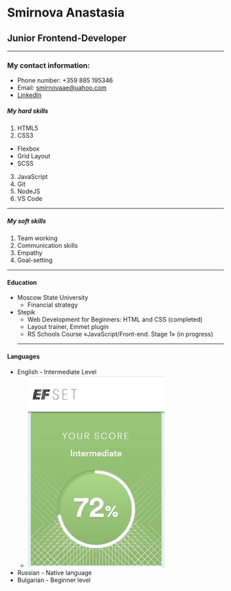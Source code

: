 # Smirnova Anastasia
## Junior Frontend-Developer
*******
### My contact information:
* Phone number: +359 885 195346
* Email: smirnovaae@uahoo.com
* [LinkedIn](https://www.linkedin.com/in/smirnova-anastasia/)

##### My hard skills
1. HTML5
2. CSS3
+ Flexbox
+ Grid Layout
+ SCSS
3. JavaScript
4. Git
5. NodeJS
6. VS Code
*********
##### My soft skills
1. Team working
2. Communication skills
3. Empathy
4. Goal-setting
********
#### Education
* Moscow State University
   + Financial strategy
* Stepik
   + Web Development for Beginners: HTML and CSS (completed)
   + Layout trainer, Emmet plugin
   + RS Schools Course «JavaScript/Front-end. Stage 1» (in progress)
   *******
#### Languages
* English - Intermediate Level
  + ![English Level](/result_2023.jpg)
* Russian - Native language
* Bulgarian - Beginner level